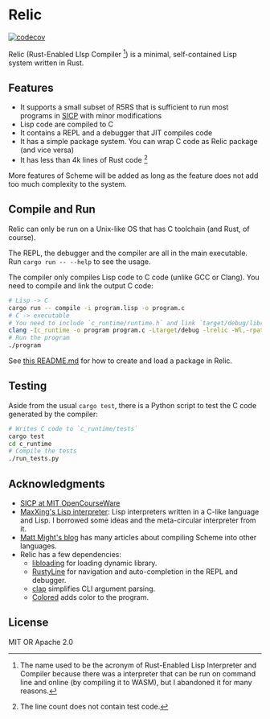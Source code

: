 # Relic

[![codecov](https://codecov.io/github/heanyang1/relic/graph/badge.svg?token=ZNDVPWBDNG)](https://codecov.io/github/heanyang1/relic)

Relic (Rust-Enabled LIsp Compiler [^note1]) is a minimal, self-contained Lisp system written in Rust.

[^note1]: The name used to be the acronym of Rust-Enabled Lisp Interpreter and Compiler because there was a interpreter that can be run on command line and online (by compiling it to WASM), but I abandoned it for many reasons.

## Features

- It supports a small subset of R5RS that is sufficient to run most programs in [SICP](https://mitp-content-server.mit.edu/books/content/sectbyfn/books_pres_0/6515/sicp.zip/full-text/book/book.html) with minor modifications
- Lisp code are compiled to C
- It contains a REPL and a debugger that JIT compiles code
- It has a simple package system. You can wrap C code as Relic package (and vice versa)
- It has less than 4k lines of Rust code [^note2]

More features of Scheme will be added as long as the feature does not add too much complexity to the system.

[^note2]: The line count does not contain test code.

## Compile and Run

Relic can only be run on a Unix-like OS that has C toolchain (and Rust, of course).

The REPL, the debugger and the compiler are all in the main executable. Run `cargo run -- --help` to see the usage.

The compiler only compiles Lisp code to C code (unlike GCC or Clang). You need to compile and link the output C code:
```sh
# Lisp -> C
cargo run -- compile -i program.lisp -o program.c
# C -> executable
# You need to include `c_runtime/runtime.h` and link `target/debug/librelic.so`
clang -Ic_runtime -o program program.c -Ltarget/debug -lrelic -Wl,-rpath,target/debug
# Run the program
./program
```

See [this README.md](lib/README.md) for how to create and load a package in Relic.

## Testing

Aside from the usual `cargo test`, there is a Python script to test the C code generated by the compiler:
```sh
# Writes C code to `c_runtime/tests`
cargo test
cd c_runtime
# Compile the tests
./run_tests.py
```

## Acknowledgments

- [SICP at MIT OpenCourseWare](https://ocw.mit.edu/courses/6-001-structure-and-interpretation-of-computer-programs-spring-2005/)
- [MaxXing's Lisp interpreter](https://github.com/pku-minic/awesome-sysy/tree/master/lisp): Lisp interpreters written in a C-like language and Lisp. I borrowed some ideas and the meta-circular interpreter from it.
- [Matt Might's blog](https://matt.might.net/articles/) has many articles about compiling Scheme into other languages.
- Relic has a few dependencies:
  - [libloading](https://crates.io/crates/libloading) for loading dynamic library.
  - [RustyLine](https://crates.io/crates/rustyline) for navigation and auto-completion in the REPL and debugger.
  - [clap](https://crates.io/crates/clap) simplifies CLI argument parsing.
  - [Colored](https://crates.io/crates/colored) adds color to the program.

## License

MIT OR Apache 2.0
